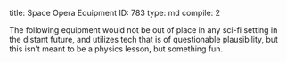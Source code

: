 title:          Space Opera Equipment
ID:             783
type:           md
compile:        2



The following equipment would not be out of place in any sci-fi setting in the distant future, and utilizes tech that is of questionable plausibility, but this isn’t meant to be a physics lesson, but something fun.
